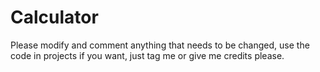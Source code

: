# Calculator
Please modify and comment anything that needs to be changed, use the code in projects if you want, just tag me or give me credits please.
